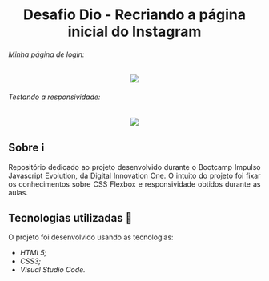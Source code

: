 <h1 align="center"> Desafio Dio - Recriando a página inicial do Instagram </h1>

###### Minha página de login:

<p align="center"><img src="https://i.imgur.com/hm09eNx.png"</p>

  
 ###### Testando a responsividade:
  
<p align="center"><img src="https://i.imgur.com/hD90l9f.png"</p>

## Sobre ℹ️

<p align="justify"> Repositório dedicado ao projeto desenvolvido durante o Bootcamp Impulso Javascript Evolution, da Digital Innovation One. O intuito do projeto foi fixar os conhecimentos sobre CSS Flexbox e responsividade obtidos durante as aulas.</p>


##  Tecnologias utilizadas 🚀

O projeto foi desenvolvido usando as tecnologias:

- *HTML5;*
- *CSS3;*
- *Visual Studio Code.*

